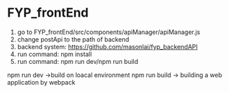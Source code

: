 # FYP_frontEnd

1. go to FYP_frontEnd/src/components/apiManager/apiManager.js 
2. change postApi to the path of backend
3. backend system: https://github.com/masonlai/fyp_backendAPI
4. run command: npm install
5. run command: npm run dev/npm run build

npm run dev ->build on loacal environment
npm run build -> building a web application by webpack
